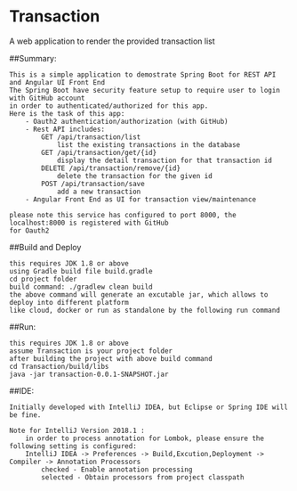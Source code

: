 # Transaction
A web application to render the provided transaction list

##Summary:

    This is a simple application to demostrate Spring Boot for REST API and Angular UI Front End
    The Spring Boot have security feature setup to require user to login with GitHub account
    in order to authenticated/authorized for this app.
    Here is the task of this app:
        - Oauth2 authentication/authorization (with GitHub)
        - Rest API includes:
            GET /api/transaction/list
                list the existing transactions in the database
            GET /api/transaction/get/{id}
                display the detail transaction for that transaction id
            DELETE /api/transaction/remove/{id}
                delete the transaction for the given id
            POST /api/transaction/save
                add a new transaction 
        - Angular Front End as UI for transaction view/maintenance
        
    please note this service has configured to port 8000, the localhost:8000 is registered with GitHub
    for Oauth2
    
##Build and Deploy

    this requires JDK 1.8 or above
    using Gradle build file build.gradle
    cd project folder
    build command: ./gradlew clean build
    the above command will generate an excutable jar, which allows to deploy into different platform
    like cloud, docker or run as standalone by the following run command
    
##Run:
    
    this requires JDK 1.8 or above    
    assume Transaction is your project folder
    after building the project with above build command
    cd Transaction/build/libs
    java -jar transaction-0.0.1-SNAPSHOT.jar
    
##IDE:

    Initially developed with IntelliJ IDEA, but Eclipse or Spring IDE will be fine.
    
    Note for IntelliJ Version 2018.1 :
    	in order to process annotation for Lombok, please ensure the following setting is configured:
    	IntelliJ IDEA -> Preferences -> Build,Excution,Deployment -> Compiler -> Annotation Processors
    		checked - Enable annotation processing
    		selected - Obtain processors from project classpath

